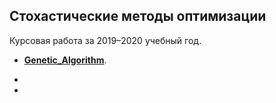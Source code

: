 ## Стохастические методы оптимизации
Курсовая работа за 2019–2020 учебный год.

- [__Genetic_Algorithm__](./Genetic_Algorithm/End_file/).

-

-
